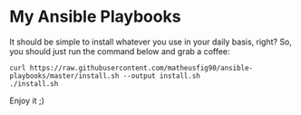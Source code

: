 # My Ansible Playbooks

It should be simple to install whatever you use in your daily basis, right?
So, you should just run the command below and grab a coffee:

```
curl https://raw.githubusercontent.com/matheusfig90/ansible-playbooks/master/install.sh --output install.sh
./install.sh
```

Enjoy it ;)